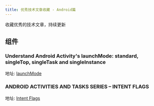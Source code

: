 ```yaml
---
title: 优秀技术文章收藏 - Android篇
---
```

收藏优秀的技术文章，持续更新

## 组件

### Understand Android Activity's launchMode: standard, singleTop, singleTask and singleInstance
地址: [launchMode](https://inthecheesefactory.com/blog/understand-android-activity-launchmode/en)

### ANDROID ACTIVITIES AND TASKS SERIES – INTENT FLAGS
地址: [Intent Flags](https://blog.akquinet.de/2010/04/15/android-activites-and-tasks-series-intent-flags/)
